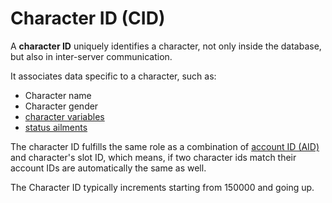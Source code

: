 # Character ID (CID)

A **character ID** uniquely identifies a character, not only inside the database, but also in inter-server communication.

It associates data specific to a character, such as:

- Character name
- Character gender
- [character variables](../scripting/variables.md)
- [status ailments](../overview/source/status-list.md)

The character ID fulfills the same role as a combination of [account ID (AID)](./aid.md)
and character's slot ID, which means, if two character ids match their account IDs are automatically
the same as well.

The Character ID typically increments starting from 150000 and going up.

